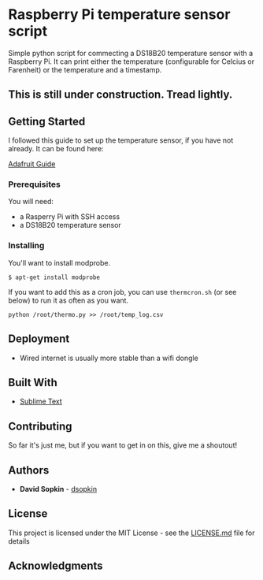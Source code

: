 # Raspberry Pi temperature sensor script

Simple python script for commecting a DS18B20 temperature sensor with a Raspberry Pi. It can print either the temperature (configurable for Celcius or Farenheit) or the temperature and a timestamp.


## This is still under construction. Tread lightly.



## Getting Started

I followed this guide to set up the temperature sensor, if you have not already. It can be found here: 
		
[Adafruit Guide](https://learn.adafruit.com/adafruits-raspberry-pi-lesson-11-ds18b20-temperature-sensing/hardware)


### Prerequisites

You will need:   
* a Rasperry Pi with SSH access
* a DS18B20 temperature sensor


### Installing

You'll want to install modprobe.

```
$ apt-get install modprobe
```

If you want to add this as a cron job, you can use ```thermcron.sh``` (or see below) to run it as often as you want.


```
python /root/thermo.py >> /root/temp_log.csv
```


## Deployment

- Wired internet is usually more stable than a wifi dongle

## Built With
* [Sublime Text](https://www.sublimetext.com/)

## Contributing

So far it's just me, but if you want to get in on this, give me a shoutout!

## Authors

* **David Sopkin**  - [dsopkin](https://github.com/dsopkin/)

## License

This project is licensed under the MIT License - see the [LICENSE.md](LICENSE.md) file for details

## Acknowledgments

